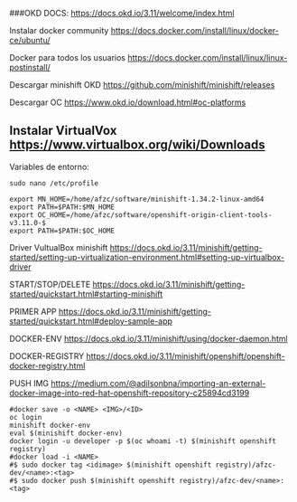 ###OKD
DOCS:
https://docs.okd.io/3.11/welcome/index.html

Instalar docker community
https://docs.docker.com/install/linux/docker-ce/ubuntu/

Docker para todos los usuarios
https://docs.docker.com/install/linux/linux-postinstall/

Descargar minishift OKD
https://github.com/minishift/minishift/releases

Descargar OC
https://www.okd.io/download.html#oc-platforms

Instalar VirtualVox
https://www.virtualbox.org/wiki/Downloads
---
Variables de entorno:
```shell
sudo nano /etc/profile

export MN_HOME=/home/afzc/software/minishift-1.34.2-linux-amd64
export PATH=$PATH:$MN_HOME
export OC_HOME=/home/afzc/software/openshift-origin-client-tools-v3.11.0-$
export PATH=$PATH:$OC_HOME
```

Driver VultualBox minishift
https://docs.okd.io/3.11/minishift/getting-started/setting-up-virtualization-environment.html#setting-up-virtualbox-driver

START/STOP/DELETE
https://docs.okd.io/3.11/minishift/getting-started/quickstart.html#starting-minishift

PRIMER APP
https://docs.okd.io/3.11/minishift/getting-started/quickstart.html#deploy-sample-app

DOCKER-ENV
https://docs.okd.io/3.11/minishift/using/docker-daemon.html

DOCKER-REGISTRY
https://docs.okd.io/3.11/minishift/openshift/openshift-docker-registry.html

PUSH IMG
https://medium.com/@adilsonbna/importing-an-external-docker-image-into-red-hat-openshift-repository-c25894cd3199

```shell
#docker save -o <NAME> <IMG>/<ID>
oc login
minishift docker-env
eval $(minishift docker-env)
docker login -u developer -p $(oc whoami -t) $(minishift openshift registry)
#docker load -i <NAME>
#$ sudo docker tag <idimage> $(minishift openshift registry)/afzc-dev/<name>:<tag>
#$ sudo docker push $(minishift openshift registry)/afzc-dev/<name>:<tag>
```

